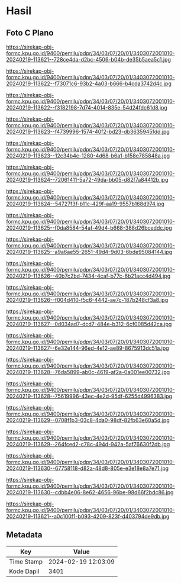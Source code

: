 # Hasil

## Foto C Plano

https://sirekap-obj-formc.kpu.go.id/9400/pemilu/pdpr/34/03/07/20/01/3403072001010-20240219-113621--728ce4da-d2bc-4506-b04b-de35b5aea5c1.jpg

https://sirekap-obj-formc.kpu.go.id/9400/pemilu/pdpr/34/03/07/20/01/3403072001010-20240219-113622--f73071c6-93b2-4a03-b666-b4cda3742d4c.jpg

https://sirekap-obj-formc.kpu.go.id/9400/pemilu/pdpr/34/03/07/20/01/3403072001010-20240219-113622--f3182198-7d74-4014-835e-54d24fdc61d8.jpg

https://sirekap-obj-formc.kpu.go.id/9400/pemilu/pdpr/34/03/07/20/01/3403072001010-20240219-113623--f4739996-1574-40f2-bd23-db3635945fdd.jpg

https://sirekap-obj-formc.kpu.go.id/9400/pemilu/pdpr/34/03/07/20/01/3403072001010-20240219-113623--12c34b4c-1280-4d68-b6a1-b158e785848a.jpg

https://sirekap-obj-formc.kpu.go.id/9400/pemilu/pdpr/34/03/07/20/01/3403072001010-20240219-113624--72061411-5a72-49da-bb05-d82f7a84412b.jpg

https://sirekap-obj-formc.kpu.go.id/9400/pemilu/pdpr/34/03/07/20/01/3403072001010-20240219-113624--54727f3f-b11c-429f-aa19-9557b168d974.jpg

https://sirekap-obj-formc.kpu.go.id/9400/pemilu/pdpr/34/03/07/20/01/3403072001010-20240219-113625--f0da8584-54af-49d4-b668-388d26bceddc.jpg

https://sirekap-obj-formc.kpu.go.id/9400/pemilu/pdpr/34/03/07/20/01/3403072001010-20240219-113625--a9a6ae55-2651-49d4-9d03-6bde95084144.jpg

https://sirekap-obj-formc.kpu.go.id/9400/pemilu/pdpr/34/03/07/20/01/3403072001010-20240219-113626--40b7c2bd-7434-4caf-b77c-6b21acc4d494.jpg

https://sirekap-obj-formc.kpu.go.id/9400/pemilu/pdpr/34/03/07/20/01/3403072001010-20240219-113626--f004d410-f5c6-4442-ae7c-187b248cf3a8.jpg

https://sirekap-obj-formc.kpu.go.id/9400/pemilu/pdpr/34/03/07/20/01/3403072001010-20240219-113627--0d034ad7-dcd7-484e-b312-6cf0085d42ca.jpg

https://sirekap-obj-formc.kpu.go.id/9400/pemilu/pdpr/34/03/07/20/01/3403072001010-20240219-113627--6e32e144-96ed-4e12-ae89-8675913dc51a.jpg

https://sirekap-obj-formc.kpu.go.id/9400/pemilu/pdpr/34/03/07/20/01/3403072001010-20240219-113628--76da5899-ab0c-4619-af2a-0a001ee00732.jpg

https://sirekap-obj-formc.kpu.go.id/9400/pemilu/pdpr/34/03/07/20/01/3403072001010-20240219-113628--75619996-43ec-4e2d-95df-6255d4996383.jpg

https://sirekap-obj-formc.kpu.go.id/9400/pemilu/pdpr/34/03/07/20/01/3403072001010-20240219-113629--0708f1b3-03c8-4da0-98df-82fb63e60a5d.jpg

https://sirekap-obj-formc.kpu.go.id/9400/pemilu/pdpr/34/03/07/20/01/3403072001010-20240219-113629--264fced2-c78c-494d-942a-5af76630f2db.jpg

https://sirekap-obj-formc.kpu.go.id/9400/pemilu/pdpr/34/03/07/20/01/3403072001010-20240219-113630--67758118-d82a-48d8-805e-e3e18e8a7e71.jpg

https://sirekap-obj-formc.kpu.go.id/9400/pemilu/pdpr/34/03/07/20/01/3403072001010-20240219-113630--cdbb4e06-8e62-4656-96be-98d66f2bdc86.jpg

https://sirekap-obj-formc.kpu.go.id/9400/pemilu/pdpr/34/03/07/20/01/3403072001010-20240219-113621--a0c100f1-b093-4209-823f-d403794de9db.jpg


## Metadata

| Key        | Value               |
| ---------- | ------------------- |
| Time Stamp | 2024-02-19 12:03:09 |
| Kode Dapil | 3401                |



